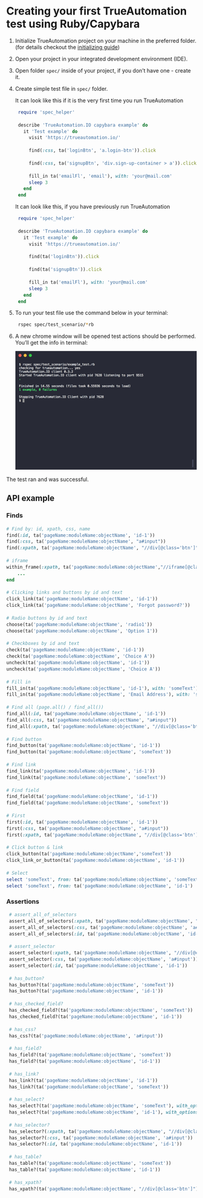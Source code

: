 # Creating your first TrueAutomation test using Ruby/Capybara

1. Initialize TrueAutomation project on your machine in the preferred folder. (for details checkout the [initializing guide](initializing.md))

2. Open your project in your integrated development environment (IDE).

3. Open folder `spec/` inside of your project, if you don’t have one - create it.

4. Create simple test file in `spec/` folder.

   It can look like this if it is the very first time you run TrueAutomation

   ```ruby
    require 'spec_helper'

    describe 'TrueAutomation.IO capybara example' do
      it 'Test example' do
        visit 'https://trueautomation.io/'

        find(:css, ta('loginBtn', 'a.login-btn')).click

        find(:css, ta('signupBtn', 'div.sign-up-container > a')).click

        fill_in ta('emailFl', 'email'), with: 'your@mail.com'
        sleep 3
      end
    end
   ```

   It can look like this, if you have previously run TrueAutomation

   ```ruby
    require 'spec_helper'

    describe 'TrueAutomation.IO capybara example' do
      it 'Test example' do
        visit 'https://trueautomation.io/'

        find(ta('loginBtn')).click

        find(ta('signupBtn')).click

        fill_in ta('emailFl'), with: 'your@mail.com'
        sleep 3
      end
    end
   ```

5. To run your test file use the command below in your terminal:

   ```bash
    rspec spec/test_scenario/*rb
   ```

6. A new chrome window will be opened test actions should be performed. You’ll get the info in terminal:

    ![Test output](_images/capybara-test.png 'Test output')

The test ran and was successful.


## API example

### Finds
   ```ruby
   # Find by: id, xpath, css, name
   find(:id, ta('pageName:moduleName:objectName', 'id-1'))
   find(:css, ta('pageName:moduleName:objectName', "a#input"))
   find(:xpath, ta('pageName:moduleName:objectName', "//div[@class='btn']"))

   # iframe
   within_frame(:xpath, ta('pageName:moduleName:objectName',"//iframe[@class='iframe']")) do
       ...
   end

   # Clicking links and buttons by id and text
   click_link(ta('pageName:moduleName:objectName', 'id-1'))
   click_link(ta('pageName:moduleName:objectName', 'Forgot password?'))

   # Radio buttons by id and text
   choose(ta('pageName:moduleName:objectName', 'radio1'))
   choose(ta('pageName:moduleName:objectName', 'Option 1'))

   # Checkboxes by id and text
   check(ta('pageName:moduleName:objectName', 'id-1'))
   check(ta('pageName:moduleName:objectName', 'Choice A'))
   uncheck(ta('pageName:moduleName:objectName', 'id-1'))
   uncheck(ta('pageName:moduleName:objectName', 'Choice A'))

   # Fill in
   fill_in(ta('pageName:moduleName:objectName', 'id-1'), with: 'someText')
   fill_in(ta('pageName:moduleName:objectName', 'Email Address'), with: 'someText')

   # Find all (page.all() / find_all())
   find_all(:id, ta('pageName:moduleName:objectName', 'id-1'))
   find_all(:css, ta('pageName:moduleName:objectName', "a#input"))
   find_all(:xpath, ta('pageName:moduleName:objectName', "//div[@class='btn']"))

   # Find button
   find_button(ta('pageName:moduleName:objectName', 'id-1'))
   find_button(ta('pageName:moduleName:objectName', 'someText'))

   # Find link
   find_link(ta('pageName:moduleName:objectName', 'id-1'))
   find_link(ta('pageName:moduleName:objectName', 'someText'))

   # Find field
   find_field(ta('pageName:moduleName:objectName', 'id-1'))
   find_field(ta('pageName:moduleName:objectName', 'someText'))

   # First
   first(:id, ta('pageName:moduleName:objectName', 'id-1'))
   first(:css, ta('pageName:moduleName:objectName', "a#input"))
   first(:xpath, ta('pageName:moduleName:objectName', "//div[@class='btn']"))

   # Click button & link
   click_button(ta('pageName:moduleName:objectName','someText'))
   click_link_or_button(ta('pageName:moduleName:objectName', 'id-1'))

   # Select
   select 'someText', from: ta('pageName:moduleName:objectName', 'someText')
   select 'someText', from: ta('pageName:moduleName:objectName', 'id-1')
```


### Assertions
   ```ruby
    # assert_all_of_selectors
    assert_all_of_selectors(:xpath, ta('pageName:moduleName:objectName', "//div[@class='btn']"))
    assert_all_of_selectors(:css, ta('pageName:moduleName:objectName', 'a#input'))
    assert_all_of_selectors(:id, ta('pageName:moduleName:objectName', 'id-1'))

    # assert_selector
    assert_selector(:xpath, ta('pageName:moduleName:objectName', "//div[@class='btn']"))
    assert_selector(:css, ta('pageName:moduleName:objectName', 'a#input'))
    assert_selector(:id, ta('pageName:moduleName:objectName', 'id-1'))

    # has_button?
    has_button?(ta('pageName:moduleName:objectName', 'someText'))
    has_button?(ta('pageName:moduleName:objectName', 'id-1'))

    # has_checked_field?
    has_checked_field?(ta('pageName:moduleName:objectName', 'someText'))
    has_checked_field?(ta('pageName:moduleName:objectName', 'id-1'))

    # has_css?
    has_css?(ta('pageName:moduleName:objectName', 'a#input'))

    # has_field?
    has_field?(ta('pageName:moduleName:objectName', 'someText'))
    has_field?(ta('pageName:moduleName:objectName', 'id-1'))

    # has_link?
    has_link?(ta('pageName:moduleName:objectName', 'id-1'))
    has_link?(ta('pageName:moduleName:objectName', 'someText'))

    # has_select?
    has_select?(ta('pageName:moduleName:objectName', 'someText'), with_options: ta('pageName:moduleName:objectName', %w[someText1 someText]))
    has_select?(ta('pageName:moduleName:objectName', 'id-1'), with_options: ta('pageName:moduleName:objectName', %w[someText1 someText]))

    # has_selector?
    has_selector?(:xpath, ta('pageName:moduleName:objectName', "//div[@class='btn']"))
    has_selector?(:css, ta('pageName:moduleName:objectName', 'a#input'))
    has_selector?(:id, ta('pageName:moduleName:objectName', 'id-1'))

    # has_table?
    has_table?(ta('pageName:moduleName:objectName', 'someText'))
    has_table?(ta('pageName:moduleName:objectName', 'id-1'))

    # has_xpath?
    has_xpath?(ta('pageName:moduleName:objectName', "//div[@class='btn']"))
   ```

